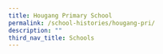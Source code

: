 ```yaml
---
title: Hougang Primary School
permalink: /school-histories/hougang-pri/
description: ""
third_nav_title: Schools
---
```


